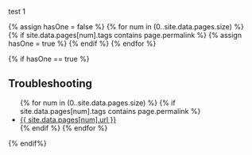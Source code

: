 test 1

{% assign hasOne = false %}
{% for num in (0..site.data.pages.size) %}	
	{% if site.data.pages[num].tags contains page.permalink %}
		{% assign hasOne = true %}
	{% endif %}
{% endfor %}

{% if hasOne == true %}
## Troubleshooting
<ul>
{% for num in (0..site.data.pages.size) %}	
	{% if site.data.pages[num].tags contains page.permalink %}
		<li><a href="{{ site.data.pages[num].url }}">{{ site.data.pages[num].url }}</a></li>
	{% endif %}
{% endfor %}
</ul>
{% endif%}
